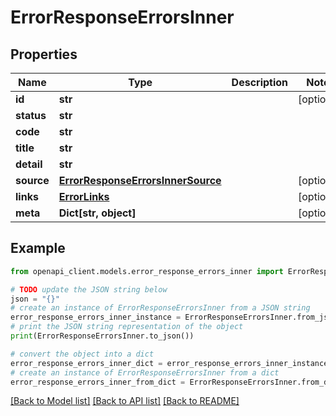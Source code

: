 # ErrorResponseErrorsInner


## Properties

Name | Type | Description | Notes
------------ | ------------- | ------------- | -------------
**id** | **str** |  | [optional] 
**status** | **str** |  | 
**code** | **str** |  | 
**title** | **str** |  | 
**detail** | **str** |  | 
**source** | [**ErrorResponseErrorsInnerSource**](ErrorResponseErrorsInnerSource.md) |  | [optional] 
**links** | [**ErrorLinks**](ErrorLinks.md) |  | [optional] 
**meta** | **Dict[str, object]** |  | [optional] 

## Example

```python
from openapi_client.models.error_response_errors_inner import ErrorResponseErrorsInner

# TODO update the JSON string below
json = "{}"
# create an instance of ErrorResponseErrorsInner from a JSON string
error_response_errors_inner_instance = ErrorResponseErrorsInner.from_json(json)
# print the JSON string representation of the object
print(ErrorResponseErrorsInner.to_json())

# convert the object into a dict
error_response_errors_inner_dict = error_response_errors_inner_instance.to_dict()
# create an instance of ErrorResponseErrorsInner from a dict
error_response_errors_inner_from_dict = ErrorResponseErrorsInner.from_dict(error_response_errors_inner_dict)
```
[[Back to Model list]](../README.md#documentation-for-models) [[Back to API list]](../README.md#documentation-for-api-endpoints) [[Back to README]](../README.md)


